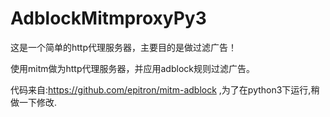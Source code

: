 # AdblockMitmproxyPy3

这是一个简单的http代理服务器，主要目的是做过滤广告！

使用mitm做为http代理服务器，并应用adblock规则过滤广告。

代码来自:https://github.com/epitron/mitm-adblock ,为了在python3下运行,稍做一下修改.


